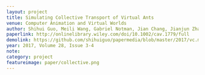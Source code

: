 ```yaml
---
layout: project
title: Simulating Collective Transport of Virtual Ants
venue: Computer Animation and Virtual Worlds
author: Shihui Guo, Meili Wang, Gabriel Notman, Jian Chang, Jianjun Zhang, Minghong Liao
paperlink: http://onlinelibrary.wiley.com/doi/10.1002/cav.1779/full
demolink: https://github.com/shihuiguo/papermedia/blob/master/2017/vc.mp4?raw=true
year: 2017, Volume 28, Issue 3-4 
note: 
category: project
featureimage: paper/collective.png
---
```


